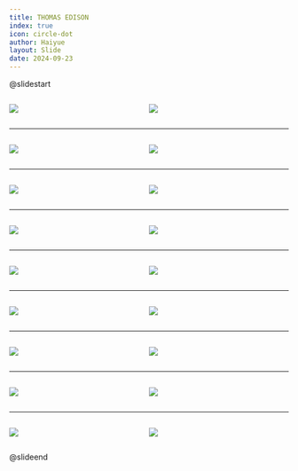 ```yaml
---
title: THOMAS EDISON
index: true
icon: circle-dot
author: Haiyue
layout: Slide
date: 2024-09-23
---
```

 
@slidestart

<div style="display:flex">
<div style="flex:1">

![](/reading/english/Level-U/THOMAS%20EDISON/001.webp)
</div>
<div style="flex:1">

![](/reading/english/Level-U/THOMAS%20EDISON/002.webp)
</div>
</div>

---

<div style="display:flex">
<div style="flex:1">

![](/reading/english/Level-U/THOMAS%20EDISON/003.webp)
</div>
<div style="flex:1">

![](/reading/english/Level-U/THOMAS%20EDISON/004.webp)
</div>
</div>

---

<div style="display:flex">
<div style="flex:1">

![](/reading/english/Level-U/THOMAS%20EDISON/005.webp)
</div>
<div style="flex:1">

![](/reading/english/Level-U/THOMAS%20EDISON/006.webp)
</div>
</div>

---

<div style="display:flex">
<div style="flex:1">

![](/reading/english/Level-U/THOMAS%20EDISON/007.webp)
</div>
<div style="flex:1">

![](/reading/english/Level-U/THOMAS%20EDISON/008.webp)
</div>
</div>

---

<div style="display:flex">
<div style="flex:1">

![](/reading/english/Level-U/THOMAS%20EDISON/009.webp)
</div>
<div style="flex:1">

![](/reading/english/Level-U/THOMAS%20EDISON/010.webp)
</div>
</div>

---

<div style="display:flex">
<div style="flex:1">

![](/reading/english/Level-U/THOMAS%20EDISON/011.webp)
</div>
<div style="flex:1">

![](/reading/english/Level-U/THOMAS%20EDISON/012.webp)
</div>
</div>

---

<div style="display:flex">
<div style="flex:1">

![](/reading/english/Level-U/THOMAS%20EDISON/013.webp)
</div>
<div style="flex:1">

![](/reading/english/Level-U/THOMAS%20EDISON/014.webp)
</div>
</div>

---

<div style="display:flex">
<div style="flex:1">

![](/reading/english/Level-U/THOMAS%20EDISON/015.webp)
</div>
<div style="flex:1">

![](/reading/english/Level-U/THOMAS%20EDISON/016.webp)
</div>
</div>

---

<div style="display:flex">
<div style="flex:1">

![](/reading/english/Level-U/THOMAS%20EDISON/017.webp)
</div>
<div style="flex:1">

![](/reading/english/Level-U/THOMAS%20EDISON/018.webp)
</div>
</div>

@slideend